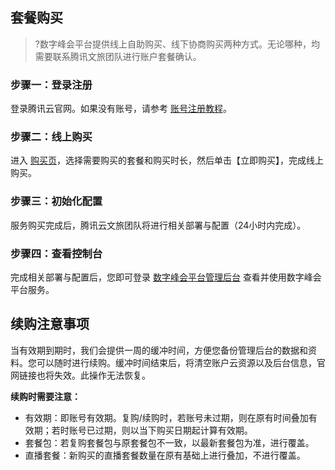 ## 套餐购买
>?数字峰会平台提供线上自助购买、线下协商购买两种方式。无论哪种，均需要联系腾讯文旅团队进行账户套餐确认。
>
### 步骤一：登录注册
登录腾讯云官网。如果没有账号，请参考 [账号注册教程](https://www.qcloud.com/document/product/378/8415)。

### 步骤二：线上购买
进入 [购买页](https://buy.cloud.tencent.com/dmp?buy-config=)，选择需要购买的套餐和购买时长，然后单击【立即购买】，完成线上购买。

### 步骤三：初始化配置
服务购买完成后，腾讯云文旅团队将进行相关部署与配置（24小时内完成）。

### 步骤四：查看控制台
完成相关部署与配置后，您即可登录 [数字峰会平台管理后台](https://ce-manager-exposition.uat.do1.com.cn/#/) 查看并使用数字峰会平台服务。

## 续购注意事项
当有效期到期时，我们会提供一周的缓冲时间，方便您备份管理后台的数据和资料。您可以随时进行续购。缓冲时间结束后，将清空账户云资源以及后台信息，官网链接也将失效。此操作无法恢复。

**续购时需要注意：**
- 有效期：即账号有效期。复购/续购时，若账号未过期，则在原有时间叠加有效期；若时账号已过期，则以当下购买日期起计算有效期。
- 套餐包：若复购套餐包与原套餐包不一致，以最新套餐包为准，进行覆盖。
- 直播套餐：新购买的直播套餐数量在原有基础上进行叠加，不进行覆盖。
